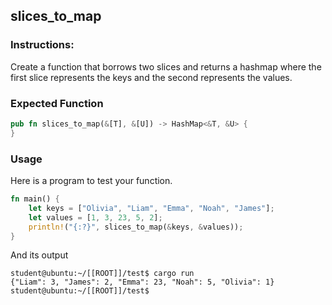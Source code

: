 ## slices_to_map

### Instructions:

Create a function that borrows two slices and returns a hashmap where the first slice represents the keys and the second represents the values.

### Expected Function

```rust
pub fn slices_to_map(&[T], &[U]) -> HashMap<&T, &U> {
}
```

### Usage

Here is a program to test your function.

```rust
fn main() {
	let keys = ["Olivia", "Liam", "Emma", "Noah", "James"];
	let values = [1, 3, 23, 5, 2];
	println!("{:?}", slices_to_map(&keys, &values));
}
```

And its output

```console
student@ubuntu:~/[[ROOT]]/test$ cargo run
{"Liam": 3, "James": 2, "Emma": 23, "Noah": 5, "Olivia": 1}
student@ubuntu:~/[[ROOT]]/test$
```
